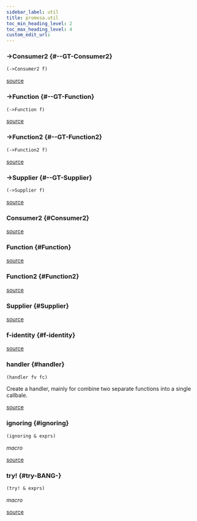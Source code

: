 ```yaml
---
sidebar_label: util
title: promesa.util
toc_min_heading_level: 2
toc_max_heading_level: 4
custom_edit_url:
---
```






### \-&gt;Consumer2 {#--GT-Consumer2}
``` clojure
(->Consumer2 f)
```


[source](/blob/master/test/projects/promesa/src/promesa/util.cljc#L67-L70)


### \-&gt;Function {#--GT-Function}
``` clojure
(->Function f)
```


[source](/blob/master/test/projects/promesa/src/promesa/util.cljc#L37-L40)


### \-&gt;Function2 {#--GT-Function2}
``` clojure
(->Function2 f)
```


[source](/blob/master/test/projects/promesa/src/promesa/util.cljc#L61-L64)


### \-&gt;Supplier {#--GT-Supplier}
``` clojure
(->Supplier f)
```


[source](/blob/master/test/projects/promesa/src/promesa/util.cljc#L32-L34)


### Consumer2 {#Consumer2}


[source](/blob/master/test/projects/promesa/src/promesa/util.cljc#L67-L70)


### Function {#Function}


[source](/blob/master/test/projects/promesa/src/promesa/util.cljc#L37-L40)


### Function2 {#Function2}


[source](/blob/master/test/projects/promesa/src/promesa/util.cljc#L61-L64)


### Supplier {#Supplier}


[source](/blob/master/test/projects/promesa/src/promesa/util.cljc#L32-L34)


### f\-identity {#f-identity}


[source](/blob/master/test/projects/promesa/src/promesa/util.cljc#L43-L43)


### handler {#handler}
``` clojure
(handler fv fc)
```


Create a handler, mainly for combine two separate functions
  into a single callbale.

[source](/blob/master/test/projects/promesa/src/promesa/util.cljc#L72-L77)


### ignoring {#ignoring}
``` clojure
(ignoring & exprs)
```


*macro*


[source](/blob/master/test/projects/promesa/src/promesa/util.cljc#L118-L120)


### try\! {#try-BANG-}
``` clojure
(try! & exprs)
```


*macro*


[source](/blob/master/test/projects/promesa/src/promesa/util.cljc#L122-L124)

